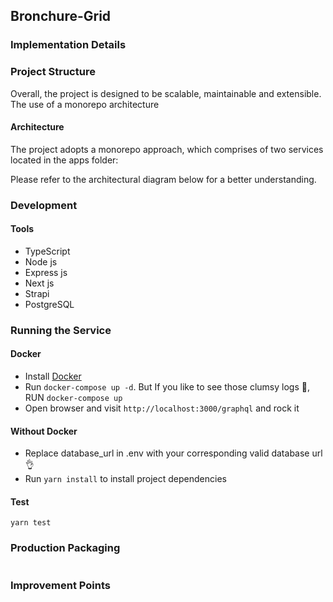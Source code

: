 ## Bronchure-Grid

### Implementation Details

### Project Structure

Overall, the project is designed to be scalable, maintainable and extensible. The use of a monorepo architecture

#### Architecture

The project adopts a monorepo approach, which comprises of two services located in the apps folder:

Please refer to the architectural diagram below for a better understanding.

### Development

#### Tools

- TypeScript
- Node js
- Express js
- Next js
- Strapi
- PostgreSQL

### Running the Service

#### Docker

- Install [Docker](https://www.docker.com/)
- Run `docker-compose up -d`. But If you like to see those clumsy logs 😬, RUN `docker-compose up`
- Open browser and visit `http://localhost:3000/graphql` and rock it

#### Without Docker

- Replace database_url in .env with your corresponding valid database url 👌
- Run `yarn install` to install project dependencies

#### Test

```
yarn test
```

### Production Packaging

```

```

### Improvement Points
